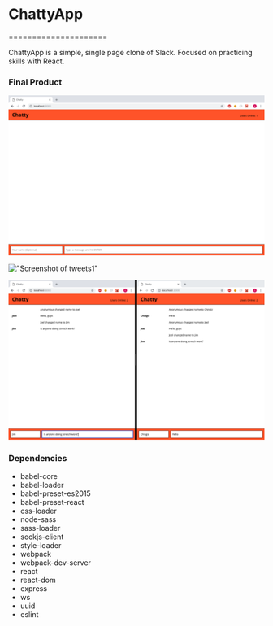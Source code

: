 # ChattyApp
=====================

ChattyApp is a simple, single page clone of Slack. Focused on practicing skills with React.

### Final Product


!["Screenshot of tweets1"](https://github.com/Chinatriczeps/chatty-app/blob/master/screens/Main-page.png)

!["Screenshot of tweets1"](https://github.com/Chinatriczeps/chatty-app/blob/master/screens/feaure-change-user.png)

!["Screenshot of tweets1"](https://github.com/Chinatriczeps/chatty-app/blob/master/screens/feature-usersOnline.png)

### Dependencies

- babel-core
- babel-loader
- babel-preset-es2015
- babel-preset-react
- css-loader
- node-sass
- sass-loader
- sockjs-client
- style-loader
- webpack
- webpack-dev-server
- react
- react-dom
- express
- ws
- uuid
- eslint